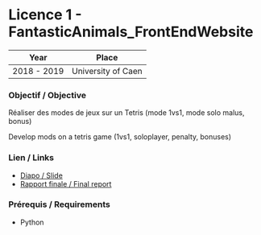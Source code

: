 # Licence 1 - FantasticAnimals_FrontEndWebsite

| Year        | Place              |
| ----------- | ------------------ |
| 2018 - 2019 | University of Caen |

### Objectif / Objective

Réaliser des modes de jeux sur un Tetris (mode 1vs1, mode solo malus, bonus)

Develop mods on a tetris game (1vs1, soloplayer, penalty, bonuses)

### Lien / Links

- [Diapo / Slide](Diapo.pdf)
- [Rapport finale / Final report](Rapport.pdf)

### Prérequis / Requirements

- Python
